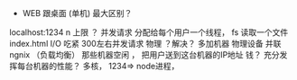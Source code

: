 - WEB 跟桌面 (单机) 最大区别？

localhost:1234  n  上限 ？
并发请求 
分配给每个用户一个线程， fs 读取一个文件  index.html
I/O 吃紧 300左右并发请求 物理
？解决？ 多加机器   物理设备 并联
ngnix （负载均衡） 那些机器空闲 ， 把用户送到这台机器的IP地址 钱？
充分发挥每台机器的性能？ 多核，
1234=> node进程， 